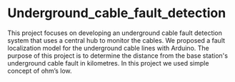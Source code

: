 # Underground_cable_fault_detection

This project focuses on developing an underground cable fault detection system that uses a central hub to monitor the cables.
We proposed a fault localization model for the underground cable lines with Arduino. The purpose of this project is to determine the distance from the base station's underground cable fault in kilometres. In this project we used simple concept of ohm’s low.
